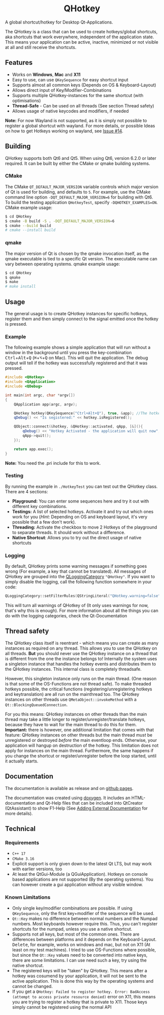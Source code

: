 <h1 align="center">QHotkey</h1>

A global shortcut/hotkey for Desktop Qt-Applications.

The QHotkey is a class that can be used to create hotkeys/global shortcuts, aka shortcuts that work everywhere, independent of the application state. This means your application can be active, inactive, minimized or not visible at all and still receive the shortcuts.

## Features

- Works on **Windows**, **Mac** and **X11**
- Easy to use, can use `QKeySequence` for easy shortcut input
- Supports almost all common keys (Depends on OS & Keyboard-Layout)
- Allows direct input of Key/Modifier-Combinations
- Supports multiple QHotkey-instances for the same shortcut (with optimisations)
- **Thread-Safe** - Can be used on all threads (See section Thread safety)
- Allows usage of native keycodes and modifiers, if needed

**Note:** For now Wayland is not supported, as it is simply not possible to register a global shortcut with wayland. For more details, or possible Ideas on how to get Hotkeys working on wayland, see [Issue #14](https://github.com/Skycoder42/QHotkey/issues/14).

## Building

QHotkey supports both Qt6 and Qt5. When using Qt6, version 6.2.0 or later required. It can be built by either the CMake or qmake building systems.

### CMake

The CMake `QT_DEFAULT_MAJOR_VERSION` variable controls which major version of Qt is used for building, and defaults to `5`. For example, use the CMake command line option `-DQT_DEFAULT_MAJOR_VERSION=6` for building with Qt6. To build the testing application `QHotkeyTest`, specify `-DQHOTKEY_EXAMPLES=ON`. CMake example usage:

```bash
$ cd QHotkey
$ cmake -B build -S . -DQT_DEFAULT_MAJOR_VERSION=6
$ cmake --build build
# cmake --install build
```

### qmake

The major version of Qt is chosen by the qmake invocation itself, as the qmake executable is tied to a specific Qt version. The executable name can vary between operating systems. qmake example usage:

```bash
$ cd QHotkey
$ qmake
$ make
# make install
```

## Usage

The general usage is to create QHotkey instances for specific hotkeys, register them and then simply connect to the signal emitted once the hotkey is pressed.

### Example

The following example shows a simple application that will run without a window in the background until you press the key-combination <kbd>Ctrl</kbd>+<kbd>Alt</kbd>+<kbd>Q</kbd> (<kbd>⌘</kbd>+<kbd>⌥</kbd>+<kbd>Q</kbd> on Mac). This will quit the application. The debug output will tell if the hotkey was successfully registered and that it was pressed.

```cpp
#include <QHotkey>
#include <QApplication>
#include <QDebug>

int main(int argc, char *argv[])
{
    QApplication app(argc, argv);

    QHotkey hotkey(QKeySequence("Ctrl+Alt+Q"), true, &app); //The hotkey will be automatically registered
    qDebug() << "Is segistered:" << hotkey.isRegistered();

    QObject::connect(&hotkey, &QHotkey::activated, qApp, [&](){
        qDebug() << "Hotkey Activated - the application will quit now";
        qApp->quit();
    });

    return app.exec();
}
```

**Note:** You need the .pri include for this to work.

### Testing

By running the example in `./HotkeyTest` you can test out the QHotkey class. There are 4 sections:

- **Playground:** You can enter some sequences here and try it out with different key combinations.
- **Testings:** A list of selected hotkeys. Activate it and try out which ones work for you (*Hint:* Depending on OS and keyboard layout, it's very possible that a few don't work).
- **Threading:** Activate the checkbox to move 2 Hotkeys of the playground to separate threads. It should work without a difference.
- **Native Shortcut**: Allows you to try out the direct usage of native shortcuts

### Logging

By default, QHotkey prints some warning messages if something goes wrong (For example, a key that cannot be translated). All messages of QHotkey are grouped into the [QLoggingCategory](https://doc.qt.io/qt-5/qloggingcategory.html) `"QHotkey"`. If you want to simply disable the logging, call the following function somewhere in your code:

```cpp
QLoggingCategory::setFilterRules(QStringLiteral("QHotkey.warning=false"));
```

This will turn all warnings of QHotkey of (It only uses warnings for now, that's why this is enough). For more information about all the things you can do with the logging categories, check the Qt-Documentation

## Thread safety

The QHotkey class itself is reentrant - which means you can create as many instances as required on any thread. This allows you to use the QHotkey on all threads. **But** you should never use the QHotkey instance on a thread that is different from the one the instance belongs to! Internally the system uses a singleton instance that handles the hotkey events and distributes them to the QHotkey instances. This internal class is completely threadsafe.

However, this singleton instance only runs on the main thread. (One reason is that some of the OS-Functions are not thread safe). To make threaded hotkeys possible, the critical functions (registering/unregistering hotkeys and keytranslation) are all run on the mainthread too. The QHotkey instances on other threads use `QMetaObject::invokeMethod` with a `Qt::BlockingQueuedConnection`.

For you this means: QHotkey instances on other threads than the main thread may take a little longer to register/unregister/translate hotkeys, because they have to wait for the main thread to do this for them. **Important:** there is however, one additional limitation that comes with that feature: QHotkey instances on other threads but the main thread *must* be unregistered or destroyed *before* the main eventloop ends. Otherwise, your application will hangup on destruction of the hotkey. This limitation does not apply for instances on the main thread. Furthermore, the same happens if you change the shortcut or register/unregister before the loop started, until it actually starts.

## Documentation

The documentation is available as release and on [github pages](https://skycoder42.github.io/QHotkey/).

The documentation was created using [doxygen](http://www.doxygen.org). It includes an HTML-documentation and Qt-Help files that can be included into QtCreator (QtAssistant) to show F1-Help (See [Adding External Documentation](https://doc.qt.io/qtcreator/creator-help.html#adding-external-documentation) for more details).

## Technical

### Requirements

- `C++ 17`
- `CMake 3.16`
- Explicit support is only given down to the latest Qt LTS, but may work with earlier versions, too
- At least the QtGui-Module (a QGuiApplication). Hotkeys on console based applications are not supported (By the operating systems). You can however create a gui application without any visible window.


### Known Limitations

- Only single key/modifier combinations are possible. If using `QKeySequence`, only the first key+modifier of the sequence will be used.
- `Qt::Key` makes no difference between normal numbers and the Numpad numbers. Most keyboards however require this. Thus, you can't register shortcuts for the numpad, unless you use a native shortcut.
- Supports not all keys, but most of the common ones. There are differences between platforms and it depends on the Keyboard-Layout. <kbd>Delete</kbd>, for example, works on windows and mac, but not on X11 (At least on my test machines). I tried to use OS-Functions where possible, but since the `Qt::Key` values need to be converted into native keys, there are some limitations. I can use need such a key, try using the native shortcut.
- The registered keys will be "taken" by QHotkey. This means after a hotkey was cosumend by your application, it will not be sent to the active application. This is done this way by the operating systems and cannot be changed.
- If you get a `QHotkey: Failed to register hotkey. Error: BadAccess (attempt to access private resource denied)` error on X11, this means you are trying to register a hotkey that is private to X11. Those keys simply cannot be registered using the normal API
